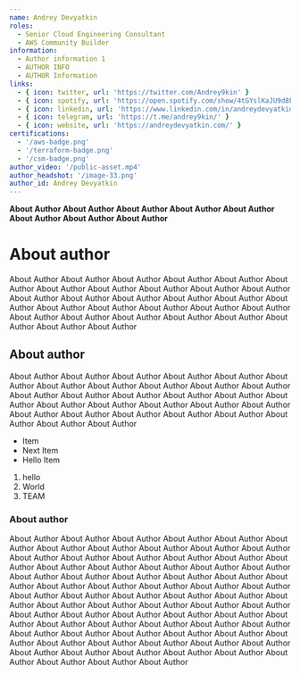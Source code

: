 ```yaml
---
name: Andrey Devyatkin
roles:
  - Senior Cloud Engineering Consultant
  - AWS Community Builder
information:
  - Author information 1
  - AUTHOR INFO
  - AUTHOR Information
links:
  - { icon: twitter, url: 'https://twitter.com/Andrey9kin' }
  - { icon: spotify, url: 'https://open.spotify.com/show/4tGYslKaJU9d8Fg3Qf9gaO' }
  - { icon: linkedin, url: 'https://www.linkedin.com/in/andreydevyatkin/' }
  - { icon: telegram, url: 'https://t.me/andrey9kin/' }
  - { icon: website, url: 'https://andreydevyatkin.com/' }
certifications:
  - '/aws-badge.png'
  - '/terraform-badge.png'
  - '/csm-badge.png'
author_video: '/public-asset.mp4'
author_headshot: '/image-33.png'
author_id: Andrey Devyatkin
---
```


**About Author About Author About Author About Author About Author About Author About Author About Author**

# About author

About Author About Author About Author About Author About Author About Author About Author About Author About Author About Author About Author About Author About Author About Author About Author About Author About Author About Author About Author About Author About Author About Author About Author About Author About Author About Author About Author About Author About Author About Author 

## About author
About Author About Author About Author About Author About Author About Author About Author About Author About Author About Author About Author About Author About Author About Author About Author About Author About Author About Author About Author About Author About Author About Author About Author About Author About Author About Author About Author About Author About Author About Author

* Item
* Next Item
* Hello Item

1. hello
2. World
3. TEAM

### About author
About Author About Author About Author About Author About Author About Author About Author About Author About Author About Author About Author About Author About Author About Author About Author About Author About Author About Author About Author About Author About Author About Author About Author About Author About Author About Author About Author About Author About Author About Author About Author About Author About Author About Author About Author About Author About Author About Author About Author About Author About Author About Author About Author About Author About Author About Author About Author About Author About Author About Author About Author About Author About Author About Author About Author About Author About Author About Author About Author About Author About Author About Author About Author About Author About Author About Author About Author About Author About Author About Author About Author About Author About Author About Author About Author 

